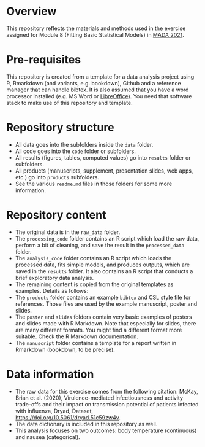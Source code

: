 # Overview

This repository reflects the materials and methods used in the exercise assigned for Module 8 (Fitting Basic Statistical Models) in [MADA 2021](https://andreashandel.github.io/MADAcourse/Assessment_Basic_Models.html). 

# Pre-requisites

This repository is created from a template for a data analysis project using R, Rmarkdown (and variants, e.g. bookdown), Github and a reference manager that can handle bibtex. It is also assumed that you have a word processor installed (e.g. MS Word or [LibreOffice](https://www.libreoffice.org/)). You need that software stack to make use of this repository and template.

# Repository structure

* All data goes into the subfolders inside the `data` folder.
* All code goes into the `code` folder or subfolders.
* All results (figures, tables, computed values) go into `results` folder or subfolders.
* All products (manuscripts, supplement, presentation slides, web apps, etc.) go into `products` subfolders.
* See the various `readme.md` files in those folders for some more information.

# Repository content 

* The original data is in the `raw_data` folder. 
* The `processing_code` folder contains an R script which load the raw data, perform a bit of cleaning, and save the result in the `processed_data` folder.
* The `analysis_code` folder contains an R script which loads the processed data, fits simple models, and produces outputs, which are saved in the `results` folder. It also contains an R script that conducts a brief exploratory data analysis.
* The remaining content is copied from the original templates as examples. Details as follows:
* The `products` folder contains an example `bibtex` and CSL style file for references. Those files are used by the example manuscript, poster and slides.
* The `poster` and `slides` folders contain very basic examples of posters and slides made with R Markdown. Note that especially for slides, there are many different formats. You might find a different format more suitable. Check the R Markdown documentation. 
* The  `manuscript` folder contains a template for a report written in Rmarkdown (bookdown, to be precise).

# Data information

* The raw data for this exercise comes from the following citation:
McKay, Brian et al. (2020), Virulence-mediated infectiousness and activity trade-offs and their impact on transmission potential of patients infected with influenza, Dryad, Dataset, https://doi.org/10.5061/dryad.51c59zw4v.
* The data dictionary is included in this repository as well.
* This analysis focuses on two outcomes: body temperature (continuous) and nausea (categorical).


